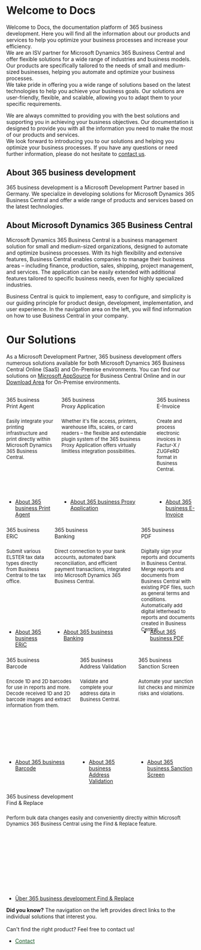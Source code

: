 # Welcome to Docs

Welcome to Docs, the documentation platform of 365 business development. Here you will find all the information about our products and services to help you optimize your business processes and increase your efficiency.  
We are an ISV partner for Microsoft Dynamics 365 Business Central and offer flexible solutions for a wide range of industries and business models. Our products are specifically tailored to the needs of small and medium-sized businesses, helping you automate and optimize your business processes.  
We take pride in offering you a wide range of solutions based on the latest technologies to help you achieve your business goals. Our solutions are user-friendly, flexible, and scalable, allowing you to adapt them to your specific requirements.

We are always committed to providing you with the best solutions and supporting you in achieving your business objectives. Our documentation is designed to provide you with all the information you need to make the most of our products and services.  
We look forward to introducing you to our solutions and helping you optimize your business processes. If you have any questions or need further information, please do not hesitate to [contact us](https://365businessdev.com/kontakt/).

## About 365 business development

365 business development is a Microsoft Development Partner based in Germany. We specialize in developing solutions for Microsoft Dynamics 365 Business Central and offer a wide range of products and services based on the latest technologies.

## About Microsoft Dynamics 365 Business Central

Microsoft Dynamics 365 Business Central is a business management solution for small and medium-sized organizations, designed to automate and optimize business processes. With its high flexibility and extensive features, Business Central enables companies to manage their business areas – including finance, production, sales, shipping, project management, and services. The application can be easily extended with additional features tailored to specific business needs, even for highly specialized industries.

Business Central is quick to implement, easy to configure, and simplicity is our guiding principle for product design, development, implementation, and user experience. In the navigation area on the left, you will find information on how to use Business Central in your company.

# Our Solutions

As a Microsoft Development Partner, 365 business development offers numerous solutions available for both Microsoft Dynamics 365 Business Central Online (SaaS) and On-Premise environments. You can find our solutions on [Microsoft AppSource](https://appsource.microsoft.com/en-us/marketplace/apps?page=1&search=365%20business%20development&product=dynamics-365-business-central) for Business Central Online and in our [Download Area](https://downloads.365businessdev.com/) for On-Premise environments.


<div class="columns" style="margin-top: 30px; margin-bottom: 10px;">
    <div>
        <span class="columns-title">365 business<br>Print Agent</span>
        <p style="height: 200px; font-size: 13px; padding-top: 10px;">
            Easily integrate your printing infrastructure and print directly within Microsoft Dynamics 365 Business Central.
        </p>
        <p>
            <ul class="fa-ul">
                <li><span class="fa-li"><i class="fa-duotone fa-solid fa-circle-arrow-right fa-xl" style="--fa-secondary-color: #00b7c3"></i></span><a href="365-business-print-agent/index.md">About 365 business Print Agent</a></li>
            </ul>
        </p>
    </div>
    <div>
        <span class="columns-title">365 business<br>Proxy Application</span>
        <p style="height: 200px; font-size: 13px; padding-top: 10px;">
            Whether it's file access, printers, warehouse lifts, scales, or card readers – the flexible and extendable plugin system of the 365 business Proxy Application offers virtually limitless integration possibilities.
        </p>
        <p>
            <ul class="fa-ul">
                <li><span class="fa-li"><i class="fa-duotone fa-solid fa-circle-arrow-right fa-xl" style="--fa-secondary-color: #00b7c3"></i></span><a href="365-business-proxy-application/index.md">About 365 business Proxy Application</a></li>
            </ul>
        </p>
    </div>
    <div>
        <span class="columns-title">365 business<br>E-Invoice</span>
        <p style="height: 200px; font-size: 13px; padding-top: 10px;">
            Create and process electronic invoices in Factur-X / ZUGFeRD format in Business Central.
        </p>
        <p>
            <ul class="fa-ul">
                <li><span class="fa-li"><i class="fa-duotone fa-solid fa-circle-arrow-right fa-xl" style="--fa-secondary-color: #00b7c3"></i></span><a href="365-business-e-invoice/index.md">About 365 business E-Invoice</a></li>
            </ul>
        </p>
    </div>
</div>
<div class="columns" style="margin-bottom: 10px;">
    <div>
        <span class="columns-title">365 business<br>ERiC</span>
        <p style="height: 200px; font-size: 13px; padding-top: 10px;">
            Submit various ELSTER tax data types directly from Business Central to the tax office.
        </p>
        <p>
            <ul class="fa-ul">
                <li><span class="fa-li"><i class="fa-duotone fa-solid fa-circle-arrow-right fa-xl" style="--fa-secondary-color: #00b7c3"></i></span><a href="365-business-eric/index.md">About 365 business ERiC</a></li>
            </ul>
        </p>
    </div>
        <div>
            <span class="columns-title">365 business<br>Banking</span>
            <p style="height: 200px; font-size: 13px; padding-top: 10px;">
                Direct connection to your bank accounts, automated bank reconciliation, and efficient payment transactions, integrated into Microsoft Dynamics 365 Business Central.
            </p>
            <p>
                <ul class="fa-ul">
                    <li><span class="fa-li"><i class="fa-duotone fa-solid fa-circle-arrow-right fa-xl" style="--fa-secondary-color: #00b7c3"></i></span><a href="365-business-banking/index.md">About 365 business Banking</a></li>
                </ul>
            </p>
        </div>
    <div>
        <span class="columns-title">365 business<br>PDF</span>
        <p style="height: 200px; font-size: 13px; padding-top: 10px;">
            Digitally sign your reports and documents in Business Central.<br>Merge reports and documents from Business Central with existing PDF files, such as general terms and conditions.<br>Automatically add digital letterhead to reports and documents created in Business Central.
        </p>
        <p>
            <ul class="fa-ul">
                <li><span class="fa-li"><i class="fa-duotone fa-solid fa-circle-arrow-right fa-xl" style="--fa-secondary-color: #00b7c3"></i></span><a href="365-business-pdf/index.md">About 365 business PDF</a></li>
            </ul>
        </p>
    </div>
</div>
<div class="columns" style="margin-top: 10px;">
    <div>
        <span class="columns-title">365 business<br>Barcode</span>
        <p style="height: 200px; font-size: 13px; padding-top: 10px;">
            Encode 1D and 2D barcodes for use in reports and more.<br>Decode received 1D and 2D barcode images and extract information from them.
        </p>
        <p>
            <ul class="fa-ul">
                <li><span class="fa-li"><i class="fa-duotone fa-solid fa-circle-arrow-right fa-xl" style="--fa-secondary-color: #00b7c3"></i></span><a href="365-business-barcode/index.md">About 365 business Barcode</a></li>
            </ul>
        </p>
    </div>
    <div>
        <span class="columns-title">365 business<br>Address Validation</span>
        <p style="height: 200px; font-size: 13px; padding-top: 10px;">
            Validate and complete your address data in Business Central.
        </p>
        <p>
            <ul class="fa-ul">
                <li><span class="fa-li"><i class="fa-duotone fa-solid fa-circle-arrow-right fa-xl" style="--fa-secondary-color: #00b7c3"></i></span><a href="365-business-address-validation/index.md">About 365 business Address Validation</a></li>
            </ul>
        </p>
    </div>
    <div>
        <span class="columns-title">365 business<br>Sanction Screen</span>
        <p style="height: 200px; font-size: 13px; padding-top: 10px;">
            Automate your sanction list checks and minimize risks and violations.
        </p>
        <p>
            <ul class="fa-ul">
                <li><span class="fa-li"><i class="fa-duotone fa-solid fa-circle-arrow-right fa-xl" style="--fa-secondary-color: #00b7c3"></i></span><a href="365-business-sanction-screen/index.md">About 365 business Sanction Screen</a></li>
            </ul>
        </p>
    </div>
</div>
<div class="columns" style="margin-top: 10px;">
    <div>
        <span class="columns-title">365 business development<br>Find & Replace</span>
        <p style="height: 200px; font-size: 13px; padding-top: 10px;">
            Perform bulk data changes easily and conveniently directly within Microsoft Dynamics 365 Business Central using the Find & Replace feature.
        </p>
        <p>
            <ul class="fa-ul">
                <li><span class="fa-li"><i class="fa-duotone fa-solid fa-circle-arrow-right fa-xl" style="--fa-secondary-color: #00b7c3"></i></span><a href="find-and-replace/index.md">Über 365 business development Find & Replace</a></li>
            </ul>
        </p>
    </div>
</div>

<div class="alert alert-success">
    <i class="fa-duotone fa-solid fa-question-circle fa-xl"></i>
    <strong>Did you know?</strong>
    The navigation on the left provides direct links to the individual solutions that interest you.<br>
    <br>
    Can't find the right product? Feel free to contact us!
    <ul class="fa-ul">
        <li><span class="fa-li"><i class="fa-duotone fa-solid fa-circle-arrow-right fa-l"></i></span><a href="https://365businessdev.com/en/contact/" style="color: #155724 !important">Contact</a></li>
    </ul>
</div>